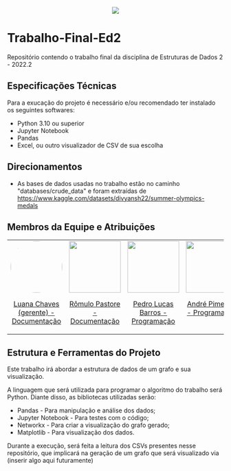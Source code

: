 
<p align="center">
  <img src="https://user-images.githubusercontent.com/72577690/204153758-1709f6b2-0952-430a-9990-ba85ee6e1afe.gif" />
</p>

# Trabalho-Final-Ed2

Repositório contendo o trabalho final da disciplina de Estruturas de Dados 2 - 2022.2

## Especificações Técnicas
Para a exucação do projeto é necessário e/ou recomendado ter instalado os seguintes softwares:
- Python 3.10 ou superior
- Jupyter Notebook
- Pandas
- Excel, ou outro visualizador de CSV de sua escolha

## Direcionamentos

- As bases de dados usadas no trabalho estão no caminho  "databases/crude_data" e foram extraídas de https://www.kaggle.com/datasets/divyansh22/summer-olympics-medals 

## Membros da Equipe e Atribuições

<table border="0">
  <tr>
    <td valign="top">
      <div display="flex" align="center">
        <img style="width: 120px; border-radius: 50%" src="https://avatars.githubusercontent.com/u/72577690?v=4">
        <p><a href="https://github.com/luawah">Luana Chaves (gerente) - Documentação</a></p>
      </div>
    </td>
    <td valign="top">
      <div display="flex" align="center">
        <img width="120px" src="https://avatars.githubusercontent.com/u/88741244?s=400&u=30e2e99d44582141a92584ce9c8e7501e70c4059&v=4">
        <p><a href="https://github.com/Romumoon">Rômulo Pastore - Documentação</a></p>
      </div>
    </td>
    <td valign="top">
      <div display="flex" align="center">
        <img width="120px" src="https://avatars.githubusercontent.com/u/60949512?v=4">
        <p><a href="https://github.com/pedrolucaspalma">Pedro Lucas Barros - Programação</a></p>
      </div>
    </td>
    <td valign="top">
      <div display="flex" align="center">
        <img width="120px" src="https://avatars.githubusercontent.com/u/94861303?v=4">
        <p><a href="https://github.com/Amdore">André Pimentel - Programação</a></p>
      </div>
    </td>
    <td valign="top">
      <div display="flex" align="center">
        <img width="120px" src="https://avatars.githubusercontent.com/u/62523486?v=4">
        <p><a href="https://github.com/Yuri-Campos">Yuri Campos - Visualização Gráfica</a></p>
      </div>
    </td>
  </tr>
</table>

## Estrutura e Ferramentas do Projeto

Este trabalho irá abordar a estrutura de dados de um grafo e sua visualização. 

A linguagem que será utilizada para programar o algoritmo do trabalho será Python. Diante disso, as bibliotecas utilizadas serão:

- Pandas - Para manipulação e análise dos dados; 
- Jupyter Notebook - Para testes com o código;
- Networkx - Para criar a visualização do grafo gerado; 
- Matplotlib - Para visualização dos dados.

Durante a execução, será feita a leitura dos CSVs presentes nesse repositório, que implicará na geração de um grafo que será visualizado via (inserir algo aqui futuramente)




